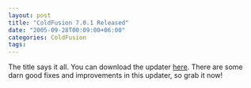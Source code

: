 ```yaml
---
layout: post
title: "ColdFusion 7.0.1 Released"
date: "2005-09-28T00:09:00+06:00"
categories: ColdFusion 
tags: 
---
```


The title says it all. You can download the updater <a href="http://www.macromedia.com/support/coldfusion/downloads_updates.html">here</a>. There are some darn good fixes and improvements in this updater, so grab it now!